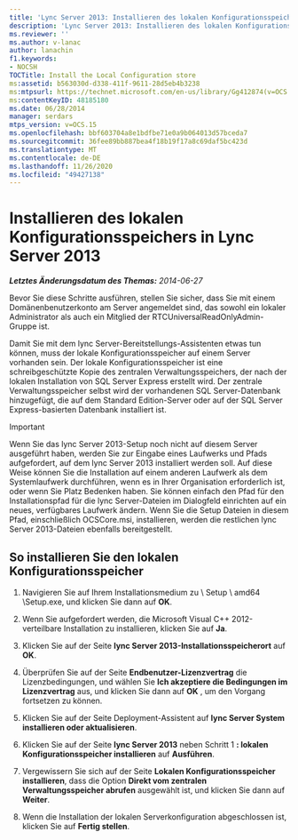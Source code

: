 ```yaml
---
title: 'Lync Server 2013: Installieren des lokalen Konfigurationsspeichers'
description: 'Lync Server 2013: Installieren des lokalen Konfigurationsspeichers'
ms.reviewer: ''
ms.author: v-lanac
author: lanachin
f1.keywords:
- NOCSH
TOCTitle: Install the Local Configuration store
ms:assetid: b563030d-d338-411f-9611-28d5eb4b3238
ms:mtpsurl: https://technet.microsoft.com/en-us/library/Gg412874(v=OCS.15)
ms:contentKeyID: 48185180
ms.date: 06/28/2014
manager: serdars
mtps_version: v=OCS.15
ms.openlocfilehash: bbf603704a8e1bdfbe71e0a9b064013d57bceda7
ms.sourcegitcommit: 36fee89bb887bea4f18b19f17a8c69daf5bc423d
ms.translationtype: MT
ms.contentlocale: de-DE
ms.lasthandoff: 11/26/2020
ms.locfileid: "49427138"
---
```

# <a name="install-the-local-configuration-store-in-lync-server-2013"></a>Installieren des lokalen Konfigurationsspeichers in Lync Server 2013

<div data-xmlns="http://www.w3.org/1999/xhtml">

<div class="topic" data-xmlns="http://www.w3.org/1999/xhtml" data-msxsl="urn:schemas-microsoft-com:xslt" data-cs="https://msdn.microsoft.com/">

<div data-asp="https://msdn2.microsoft.com/asp">



</div>

<div id="mainSection">

<div id="mainBody">

<span> </span>

_**Letztes Änderungsdatum des Themas:** 2014-06-27_

Bevor Sie diese Schritte ausführen, stellen Sie sicher, dass Sie mit einem Domänenbenutzerkonto am Server angemeldet sind, das sowohl ein lokaler Administrator als auch ein Mitglied der RTCUniversalReadOnlyAdmin-Gruppe ist.

Damit Sie mit dem lync Server-Bereitstellungs-Assistenten etwas tun können, muss der lokale Konfigurationsspeicher auf einem Server vorhanden sein. Der lokale Konfigurationsspeicher ist eine schreibgeschützte Kopie des zentralen Verwaltungsspeichers, der nach der lokalen Installation von SQL Server Express erstellt wird. Der zentrale Verwaltungsspeicher selbst wird der vorhandenen SQL Server-Datenbank hinzugefügt, die auf dem Standard Edition-Server oder auf der SQL Server Express-basierten Datenbank installiert ist.

<div>


> [!IMPORTANT]  
> Wenn Sie das lync Server 2013-Setup noch nicht auf diesem Server ausgeführt haben, werden Sie zur Eingabe eines Laufwerks und Pfads aufgefordert, auf dem lync Server 2013 installiert werden soll. Auf diese Weise können Sie die Installation auf einem anderen Laufwerk als dem Systemlaufwerk durchführen, wenn es in Ihrer Organisation erforderlich ist, oder wenn Sie Platz Bedenken haben. Sie können einfach den Pfad für den Installationspfad für die lync Server-Dateien im Dialogfeld einrichten auf ein neues, verfügbares Laufwerk ändern. Wenn Sie die Setup Dateien in diesem Pfad, einschließlich OCSCore.msi, installieren, werden die restlichen lync Server 2013-Dateien ebenfalls bereitgestellt.



</div>

<div>

## <a name="to-install-the-local-configuration-store"></a>So installieren Sie den lokalen Konfigurationsspeicher

1.  Navigieren Sie auf Ihrem Installationsmedium zu \\ Setup \\ amd64 \\Setup.exe, und klicken Sie dann auf **OK**.

2.  Wenn Sie aufgefordert werden, die Microsoft Visual C++ 2012-verteilbare Installation zu installieren, klicken Sie auf **Ja**.

3.  Klicken Sie auf der Seite **lync Server 2013-Installationsspeicherort** auf **OK**.

4.  Überprüfen Sie auf der Seite **Endbenutzer-Lizenzvertrag** die Lizenzbedingungen, und wählen Sie **Ich akzeptiere die Bedingungen im Lizenzvertrag** aus, und klicken Sie dann auf **OK** , um den Vorgang fortsetzen zu können.

5.  Klicken Sie auf der Seite Deployment-Assistent auf **lync Server System installieren oder aktualisieren**.

6.  Klicken Sie auf der Seite **lync Server 2013** neben Schritt 1 **: lokalen Konfigurationsspeicher installieren** auf **Ausführen**.

7.  Vergewissern Sie sich auf der Seite **Lokalen Konfigurationsspeicher installieren**, dass die Option **Direkt vom zentralen Verwaltungsspeicher abrufen** ausgewählt ist, und klicken Sie dann auf **Weiter**.

8.  Wenn die Installation der lokalen Serverkonfiguration abgeschlossen ist, klicken Sie auf **Fertig stellen**.

</div>

</div>

<span> </span>

</div>

</div>

</div>


